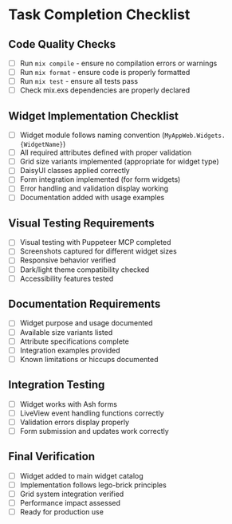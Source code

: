 # Task Completion Checklist

## Code Quality Checks
- [ ] Run `mix compile` - ensure no compilation errors or warnings
- [ ] Run `mix format` - ensure code is properly formatted
- [ ] Run `mix test` - ensure all tests pass
- [ ] Check mix.exs dependencies are properly declared

## Widget Implementation Checklist
- [ ] Widget module follows naming convention (`MyAppWeb.Widgets.{WidgetName}`)
- [ ] All required attributes defined with proper validation
- [ ] Grid size variants implemented (appropriate for widget type)
- [ ] DaisyUI classes applied correctly
- [ ] Form integration implemented (for form widgets)
- [ ] Error handling and validation display working
- [ ] Documentation added with usage examples

## Visual Testing Requirements
- [ ] Visual testing with Puppeteer MCP completed
- [ ] Screenshots captured for different widget sizes
- [ ] Responsive behavior verified
- [ ] Dark/light theme compatibility checked
- [ ] Accessibility features tested

## Documentation Requirements
- [ ] Widget purpose and usage documented
- [ ] Available size variants listed
- [ ] Attribute specifications complete
- [ ] Integration examples provided
- [ ] Known limitations or hiccups documented

## Integration Testing
- [ ] Widget works with Ash forms
- [ ] LiveView event handling functions correctly
- [ ] Validation errors display properly
- [ ] Form submission and updates work correctly

## Final Verification
- [ ] Widget added to main widget catalog
- [ ] Implementation follows lego-brick principles
- [ ] Grid system integration verified
- [ ] Performance impact assessed
- [ ] Ready for production use